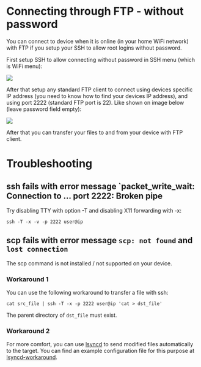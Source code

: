 # Connecting through FTP - without password

You can connect to device when it is online (in your home WiFi network) with FTP if you setup your SSH to allow root logins without password.

First setup SSH to allow connecting without password in SSH menu (which is WiFi menu):

![](https://user-images.githubusercontent.com/202757/62869299-de1f4700-bd17-11e9-946c-1940853e1069.png)

After that setup any standard FTP client to connect using devices specific IP address (you need to know how to find your devices IP address), and using port 2222 (standard FTP port is 22). Like shown on image below (leave password field empty):

![](https://user-images.githubusercontent.com/202757/62867437-8a126380-bd13-11e9-8d08-4ebd5f25dcf8.png)

After that you can transfer your files to and from your device with FTP client.

# Troubleshooting

## ssh fails with error message `packet_write_wait: Connection to ... port 2222: Broken pipe
Try disabling TTY with option -T and disabling X11 forwarding with -x:
```
ssh -T -x -v -p 2222 user@ip
```


## scp fails with error message `scp: not found` and `lost connection`
The scp command is not installed / not supported on your device. 

### Workaround 1
You can use the following workaround to transfer a file with ssh:
```
cat src_file | ssh -T -x -p 2222 user@ip 'cat > dst_file'
```
The parent directory of `dst_file` must exist.

### Workaround 2
For more comfort, you can use [lsyncd](https://github.com/axkibe/lsyncd) to send modified files automatically to the target. You can find an example configuration file for this purpose at [lsyncd-workaround](https://github.com/thomasrebele/lsyncd-workaround).

